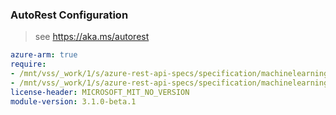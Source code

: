 ### AutoRest Configuration

> see https://aka.ms/autorest

``` yaml
azure-arm: true
require:
- /mnt/vss/_work/1/s/azure-rest-api-specs/specification/machinelearningservices/resource-manager/readme.md
- /mnt/vss/_work/1/s/azure-rest-api-specs/specification/machinelearningservices/resource-manager/readme.go.md
license-header: MICROSOFT_MIT_NO_VERSION
module-version: 3.1.0-beta.1
```